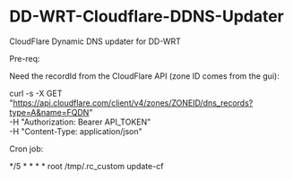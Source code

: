 # DD-WRT-Cloudflare-DDNS-Updater
CloudFlare Dynamic DNS updater for DD-WRT

Pre-req:

Need the recordId from the CloudFlare API (zone ID comes from the gui):

curl -s -X GET "https://api.cloudflare.com/client/v4/zones/ZONEID/dns_records?type=A&name=FQDN" \
    -H "Authorization: Bearer API_TOKEN" \
    -H "Content-Type: application/json"

  

Cron job:

*/5 * * * * root /tmp/.rc_custom update-cf
